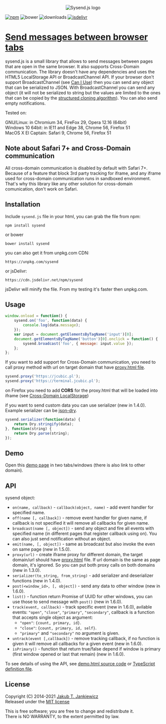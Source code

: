 <p align="center">
  <img src="https://github.com/jcubic/sysend.js/blob/master/assets/logo.svg?raw=true" alt="Sysend.js logo"/>
</p>

[![npm](https://img.shields.io/badge/npm-1.5.0-blue.svg)](https://www.npmjs.com/package/sysend)
![bower](https://img.shields.io/badge/bower-1.5.0-yellow.svg)
![downloads](https://img.shields.io/npm/dt/sysend.svg)
[![jsdelivr](https://img.shields.io/jsdelivr/npm/hm/sysend)](https://www.jsdelivr.com/package/npm/sysend)

# [Send messages between browser tabs](https://github.com/jcubic/sysend.js/)

sysend.js is a small library that allows to send messages between pages that are
open in the same browser. It also supports Cross-Domain communication. The library doesn't have
any dependencies and uses the HTML5 LocalStorage API or BroadcastChannel API.
If your browser don't support BroadcastChannel (see [Can I Use](https://caniuse.com/#feat=broadcastchannel))
then you can send any object that can be serialized to JSON. With BroadcastChannel you can send any object
(it will not be serialized to string but the values are limited to the ones that can be copied by
the [structured cloning algorithm](https://html.spec.whatwg.org/multipage/structured-data.html#structured-clone)).
You can also send empty notifications.

Tested on:

GNU/Linux: in Chromium 34, FireFox 29, Opera 12.16 (64bit)<br/>
Windows 10 64bit: in IE11 and Edge 38, Chrome 56, Firefox 51<br/>
MacOS X El Captain: Safari 9, Chrome 56, Firefox 51

## Note about Safari 7+ and Cross-Domain communication

All cross-domain communication is disabled by default with Safari 7+.
Because of a feature that block 3rd party tracking for iframe, and any
iframe used for cross-domain communication runs in sandboxed environment.
That's why this library like any other solution for cross-domain comunication,
don't work on Safari.

## Installation

Include `sysend.js` file in your html, you can grab the file from npm:

```
npm install sysend
```

or bower


```
bower install sysend
```

you can also get it from unpkg.com CDN:

```
https://unpkg.com/sysend
```

or jsDelivr:

```
https://cdn.jsdelivr.net/npm/sysend
```

jsDelivr will minify the file. From my testing it's faster then unpkg.com.

## Usage

```javascript
window.onload = function() {
    sysend.on('foo', function(data) {
        console.log(data.message);
    });
    var input = document.getElementsByTagName('input')[0];
    document.getElementsByTagName('button')[0].onclick = function() {
        sysend.broadcast('foo', { message: input.value });
    };
};
```

If you want to add support for Cross-Domain communication, you need to call proxy method with url on target domain
that have [proxy.html file](https://github.com/jcubic/sysend.js/blob/master/proxy.html).

```javascript
sysend.proxy('https://jcubic.pl');
sysend.proxy('https://terminal.jcubic.pl');
```

on Firefox you need to add **CORS** for the proxy.html that will be loaded into iframe (see [Cross-Domain LocalStorage](https://jcubic.wordpress.com/2014/06/20/cross-domain-localstorage/))

if you want to send custom data you can use serializer (new in 1.4.0).
Example serializer can be [json-dry](https://github.com/11ways/json-dry).

```javascript
sysend.serializer(function(data) {
    return Dry.stringify(data);
}, function(string) {
    return Dry.parse(string);
});
````

## Demo

Open this [demo page](http://jcubic.pl/sysend.php) in two tabs/windows (there is also link to other domain).

## API

sysend object:

* `on(name, callback)` - `callback(object, name)` - add event handler for specified name.
* `off(name [, callback])` - remove event handler for given name, if callback is not specified it will remove all callbacks for given name.
* `broadcast(name [, object])` - send any object and fire all events with specified name (in different pages that register callback using on). You can also just send notification without an object.
* `emit(name, [, object])` - same as broadcast but also invoke the even on same page (new in 1.5.0).
* `proxy(url)` - create iframe proxy for different domain, the target domain/url should have [proxy.html](https://github.com/jcubic/sysend.js/blob/master/proxy.html) file. If url domain is the same as page domain, it's ignored. So you can put both proxy calls on both domains (new in 1.3.0).
* `serializer(to_string, from_string)` - add serializer and deserializer functions (new in 1.4.0).
* `post(<window_id>, [, object])` - send any data to other window (new in 1.6.0).
* `list()` - function return Promise of UUID for other windows, you can use those to send message with `post()` (new in 1.6.0).
* `track(event, callback)` - track specific event (new in 1.6.0), avilable events: `"open"`, `"close"`, `"primary"`, `"secondary"`, callback is a function that accepts single object as argument:
  * `"open"`: `{count, primary, id}`.
  * `"close"`: `{count, primary, id, self}`.
  * `"primary"` and `"secondary"` no argument is given.
* `untrack(event [,callback])` - remove tracking callback, if no function is given it will remove all callbacks for a given event (new in 1.6.0).
* `isPrimary()` - function that return true/false depend if window is primary (first window opened or last that remain) (new in 1.6.0).

To see details of using the API, see [demo.html source code](https://github.com/jcubic/sysend.js/blob/master/demo.html) or [TypeScript definition file](https://github.com/jcubic/sysend.js/blob/master/sysend.d.ts).

## License

Copyright (C) 2014-2021 [Jakub T. Jankiewicz](https://jakub.jankiewicz.org)<br/>
Released under the [MIT license](https://opensource.org/licenses/MIT)

This is free software; you are free to change and redistribute it.<br/>
There is NO WARRANTY, to the extent permitted by law.
